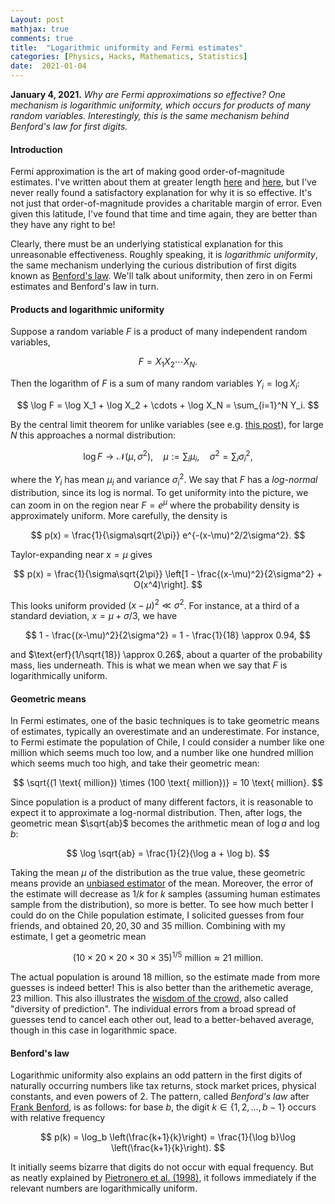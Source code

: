 ```yaml
---
Layout: post
mathjax: true
comments: true
title:  "Logarithmic uniformity and Fermi estimates"
categories: [Physics, Hacks, Mathematics, Statistics]
date:  2021-01-04
---
```


**January 4, 2021.** *Why are Fermi approximations so effective? One
  mechanism is logarithmic uniformity, which occurs for products of
  many random variables. Interestingly, this is the same mechanism
  behind Benford's law for first digits.*

#### Introduction

Fermi approximation is the art of making good order-of-magnitude estimates.
I've written about them
at greater length
[here](https://hapax.github.io/assets/fermi-estimates.pdf) and
[here](https://hapax.github.io/physics/teaching/hacks/napkin-hacks/#sec-3),
but I've never really found a satisfactory explanation for why it is so effective.
It's not just that order-of-magnitude provides a charitable margin of
error.
Even given this latitude, I've found that time and time again, they
are better than they have any right to be!

Clearly, there must be an underlying statistical explanation for this
unreasonable effectiveness.
Roughly speaking, it is *logarithmic uniformity*, the same mechanism underlying the
curious distribution of first digits known as
[Benford's law](https://en.wikipedia.org/wiki/Benford%27s_law).
We'll talk about uniformity, then zero in on Fermi estimates and
Benford's law in turn.

#### Products and logarithmic uniformity

Suppose a random variable $F$ is a product of many independent random
variables,

$$
F = X_1 X_2 \cdots X_N.
$$

Then the logarithm of $F$ is a sum of many random variables $Y_i =
\log X_i$:

$$
\log F = \log X_1 + \log X_2 + \cdots + \log X_N = \sum_{i=1}^N Y_i.
$$

By the central limit theorem for unlike variables (see
e.g. [this post](https://hapax.github.io/hacks/mathematics/statistics/clt/)),
for large $N$ this approaches a normal distribution:

$$
\log F \to \mathcal{N}(\mu, \sigma^2), \quad \mu := \sum_i \mu_i,
\quad \sigma^2 = \sum_i \sigma_i^2,
$$

where the $Y_i$ has mean $\mu_i$ and variance $\sigma_i^2$.
We say that $F$ has a *log-normal* distribution, since its log is
normal.
To get uniformity into the picture, we can zoom in on the region near
$F = e^\mu$ where the probability density is approximately uniform.
More carefully, the density is

$$
p(x) = \frac{1}{\sigma\sqrt{2\pi}} e^{-(x-\mu)^2/2\sigma^2}.
$$

Taylor-expanding near $x = \mu$ gives

$$
p(x) = \frac{1}{\sigma\sqrt{2\pi}}
\left[1 - \frac{(x-\mu)^2}{2\sigma^2} + O(x^4)\right].
$$

This looks uniform provided $(x - \mu)^2 \ll \sigma^2$.
For instance, at a third of a standard deviation, $x = \mu + \sigma/3$,
we have

$$
1 - \frac{(x-\mu)^2}{2\sigma^2} = 1 - \frac{1}{18} \approx 0.94,
$$

and $\text{erf}(1/\sqrt{18}) \approx 0.26$, about a quarter of the
probability mass, lies underneath.
This is what we mean when we say that $F$ is logarithmically uniform.

#### Geometric means

In Fermi estimates, one of the basic techniques is to take geometric
means of estimates, typically an overestimate and an underestimate.
For instance, to Fermi estimate the population of Chile, I could
consider a number like one million which seems much too low, and a
number like one hundred million which seems much too high, and take
their geometric mean:

$$
\sqrt{(1 \text{ million}) \times (100 \text{ million})} = 10 \text{ million}.
$$

Since population is a product of many different factors, it is
reasonable to expect it to approximate a log-normal distribution.
Then, after logs, the geometric mean $\sqrt{ab}$ becomes the
arithmetic mean of $\log a$ and $\log b$:

$$
\log \sqrt{ab} = \frac{1}{2}(\log a + \log b).
$$

Taking the mean $\mu$ of the distribution as the true value, these
geometric means provide an
[unbiased estimator](https://en.wikipedia.org/wiki/Bias_of_an_estimator)
of the mean.
Moreover, the error of the estimate will decrease as $1/k$ for $k$
samples (assuming human estimates sample from the distribution), so more is better.
To see how much better I could do on the Chile population estimate, I
solicited guesses from four friends, and obtained $20, 20, 30$ and $35$
million.
Combining with my estimate, I get a geometric mean

$$
(10 \times 20 \times 20 \times 30 \times 35)^{1/5} \text{ million}
\approx 21 \text{ million}.
$$

The actual population is around $18$ million, so the estimate made
from more guesses is indeed better!
This is also better than the arithemetic average, $23$ million.
This also illustrates the
[wisdom of the crowd](https://hapax.github.io/physics/mathematics/statistics/crowd/),
also called "diversity of prediction".
The individual errors from a broad spread of guesses tend to cancel
each other out, lead to a better-behaved average, though in this case
in logarithmic space.

#### Benford's law

Logarithmic uniformity also explains an odd pattern in the first
digits of naturally occurring numbers like tax returns, stock market
prices, physical constants, and even powers of $2$.
The pattern, called *Benford's law* after
[Frank Benford](https://en.wikipedia.org/wiki/Frank_Benford), is as
follows: for base $b$, the digit $k \in \{1, 2, \ldots, b-1\}$ occurs with relative frequency

$$
p(k) = \log_b \left(\frac{k+1}{k}\right) = \frac{1}{\log b}\log \left(\frac{k+1}{k}\right).
$$

It initially seems bizarre that digits do not occur with equal
frequency.
But as neatly explained by
[Pietronero et al. (1998)](https://arxiv.org/pdf/cond-mat/9808305.pdf),
it follows immediately if the relevant numbers are logarithmically uniform.

<!--
The Lyapunov condition holds for a sum of independent random
variables.
By taking an exponential, we can turn it into a result for a *product* of
independent variables.
Let $X_i, \mu_i, \sigma_i^2$ be as above, and $X_i = \log Y_i$.
Then

$$
\exp\left[\sum_{i=1}^N X_i\right] = \prod_{i = 1}^N Y_i \to \log
\mathcal{N}(\mu, \sigma^2).
$$

The distribution on the right is not a normal, but a *log-normal*.
It is simply what the normal distribution looks like when viewed in
terms of a variable $y > 0$ defined by $x = \log y$.
In order to plot the density, we use the fact that $dx =
dy/y$, and hence

$$
p(x)\, dx = \frac{dx}{\sqrt{2\pi}\sigma}
e^{-\frac{(x-\mu)^2}{2\sigma^2}} = \frac{dy}{\sqrt{2\pi}\sigma y}
e^{-\frac{(\log y-\mu)^2}{2\sigma^2}}.
$$

So, this is distribution that a product of many independent factors
converges to. -->

<!-- https://arxiv.org/pdf/cond-mat/9808305.pdf -->

